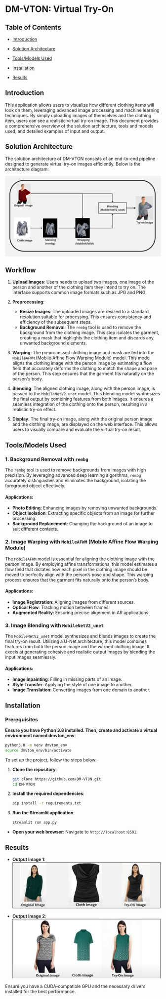 # DM-VTON: Virtual Try-On

## Table of Contents

- [Introduction](#introduction)
  
- [Solution Architecture](#solution-architecture)
  
- [Tools/Models Used](#toolsmodels-used)

- [Installation](#installation)
  
- [Results](#results)


## Introduction

This application allows users to visualize how different clothing items will look on them, leveraging advanced image processing and machine learning techniques. By simply uploading images of themselves and the clothing item, users can see a realistic virtual try-on image. This document provides a comprehensive overview of the solution architecture, tools and models used, and detailed examples of input and output.

## Solution Architecture

The solution architecture of DM-VTON consists of an end-to-end pipeline designed to generate virtual try-on images efficiently. Below is the architecture diagram:

![Solution Architecture Diagram](https://github.com/Prajnabhandary/VITON/blob/fix-issue/Inpainting/Img_11.jpg)

## Workflow

1. **Upload Images**: Users needs to upload two images, one image of the person and another of the clothing item they intend to try on. The interface supports common image formats such as JPG and PNG.
   
2. **Preprocessing**: 
   - **Resize Images**: The uploaded images are resized to a standard resolution suitable for processing. This ensures consistency and efficiency of the subsequent steps.
   - **Background Removal**: The `rembg` tool is used to remove the background from the clothing image. This step isolates the garment, creating a mask that highlights the clothing item and discards any unwanted background elements.

3. **Warping**: The preprocessed clothing image and mask are fed into the `MobileAFWM` (Mobile Affine Flow Warping Module) model. This model aligns the clothing image with the person image by estimating a flow field that accurately deforms the clothing to match the shape and pose of the person. This step ensures that the garment fits naturally on the person's body.

4. **Blending**: The aligned clothing image, along with the person image, is passed to the `MobileNetV2_unet` model. This blending model synthesizes the final output by combining features from both images. It ensures a seamless integration of the clothing onto the person, resulting in a realistic try-on effect.

5. **Display**: The final try-on image, along with the original person image and the clothing image, are displayed on the web interface. This allows users to visually compare and evaluate the virtual try-on result.

## Tools/Models Used

### 1. Background Removal with `rembg`

The `rembg` tool is used to remove backgrounds from images with high precision. By leveraging advanced deep learning algorithms, `rembg` accurately distinguishes and eliminates the background, isolating the foreground object effectively.

#### Applications:
- **Photo Editing**: Enhancing images by removing unwanted backgrounds.
- **Object Isolation**: Extracting specific objects from an image for further processing.
- **Background Replacement**: Changing the background of an image to suit different contexts.

### 2. Image Warping with `MobileAFWM` (Mobile Affine Flow Warping Module)

The `MobileAFWM` model is essential for aligning the clothing image with the person image. By employing affine transformations, this model estimates a flow field that dictates how each pixel in the clothing image should be moved to perfectly align with the person’s pose and shape. This warping process ensures that the garment fits naturally onto the person’s body.

#### Applications:
- **Image Registration**: Aligning images from different sources.
- **Optical Flow**: Tracking motion between frames.
- **Augmented Reality**: Ensuring precise alignment in AR applications.

### 3. Image Blending with `MobileNetV2_unet`

The `MobileNetV2_unet` model synthesizes and blends images to create the final try-on result. Utilizing a U-Net architecture, this model combines features from both the person image and the warped clothing image. It excels at generating cohesive and realistic output images by blending the input images seamlessly.

#### Applications:
- **Image Inpainting**: Filling in missing parts of an image.
- **Style Transfer**: Applying the style of one image to another.
- **Image Translation**: Converting images from one domain to another.


## Installation

### Prerequisites

 **Ensure you have Python 3.8 installed. Then, create and activate a virtual environment named dmvton_env**:
   ```sh
   python3.8 -m venv dmvton_env
   source dmvton_env/bin/activate
   ```
To set up the project, follow the steps below:

1. **Clone the repository**:
   ```sh
   git clone https://github.com/DM-VTON.git
   cd DM-VTON
   ```

2. **Install the required dependencies**:
   ```sh
   pip install -r requirements.txt
   ```

3. **Run the Streamlit application**:
   ```sh
   streamlit run app.py
   ```

- **Open your web browser**: Navigate to `http://localhost:8501`.


## Results

- **Output Image 1**:
  ![Example Output](https://github.com/Prajnabhandary/VITON/blob/main/Inpainting/img_7.jpg)

- **Output Image 2**:
  ![Example Output](https://github.com/Prajnabhandary/VITON/blob/main/Inpainting/img_8.jpg)

  
Ensure you have a CUDA-compatible GPU and the necessary drivers installed for the best performance.
